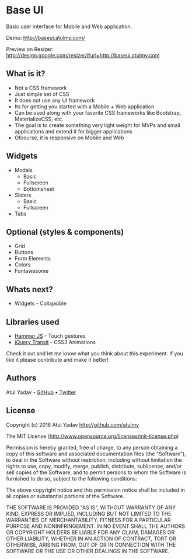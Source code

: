 # Base UI
Basic user interface for Mobile and Web application.

Demo: http://baseui.atulmy.com/

 Preview on Resizer: http://design.google.com/resizer/#url=http://baseui.atulmy.com

## What is it?
- Not a CSS framework
- Just simple set of CSS
- It does not use any UI framework
- Its for getting you started with a Mobile + Web application
- Can be used along with your favorite CSS frameworks like Bootstrap, MaterializeCSS, etc.
- The goal is to create something very light weight for MVPs and small applications and extend it for bigger applications
- Ofcourse, it is responsive on Mobile and Web

## Widgets
- Modals
  - Basic
  - Fullscreen
  - Bottomsheet
- Sliders
  - Basic
  - Fullscreen
- Tabs

## Optional (styles & components)
- Grid
- Buttons
- Form Elements
- Colors
- Fontawesome

## Whats next?
- Widgets - Collapsible

## Libraries used
- [Hammer JS](http://hammerjs.github.io) - Touch gestures
- [jQuery Transit](http://ricostacruz.com/jquery.transit/) - CSS3 Animations

Check it out and let me know what you think about this experiment. If you like it please contribute and make it better!

## Authors

Atul Yadav - [GitHub](https://github.com/atulmy) &bull; [Twitter](https://twitter.com/atulmy)

## License

Copyright (c) 2016 Atul Yadav http://github.com/atulmy

The MIT License (http://www.opensource.org/licenses/mit-license.php)

Permission is hereby granted, free of charge, to any person obtaining a copy of this software and associated documentation files (the "Software"), to deal in the Software without restriction, including without limitation the rights to use, copy, modify, merge, publish, distribute, sublicense, and/or sell copies of the Software, and to permit persons to whom the Software is furnished to do so, subject to the following conditions:

The above copyright notice and this permission notice shall be included in all copies or substantial portions of the Software.

THE SOFTWARE IS PROVIDED "AS IS", WITHOUT WARRANTY OF ANY KIND, EXPRESS OR IMPLIED, INCLUDING BUT NOT LIMITED TO THE WARRANTIES OF MERCHANTABILITY, FITNESS FOR A PARTICULAR PURPOSE AND NONINFRINGEMENT. IN NO EVENT SHALL THE AUTHORS OR COPYRIGHT HOLDERS BE LIABLE FOR ANY CLAIM, DAMAGES OR OTHER LIABILITY, WHETHER IN AN ACTION OF CONTRACT, TORT OR OTHERWISE, ARISING FROM, OUT OF OR IN CONNECTION WITH THE SOFTWARE OR THE USE OR OTHER DEALINGS IN THE SOFTWARE.
